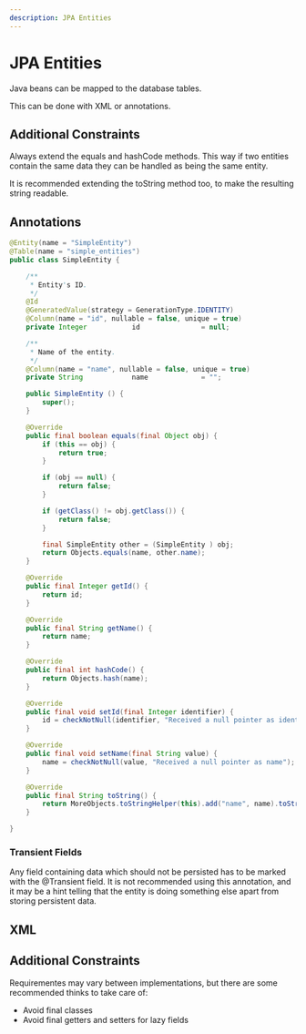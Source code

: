 ```yaml
---
description: JPA Entities
---
```


# JPA Entities

Java beans can be mapped to the database tables.

This can be done with XML or annotations.

## Additional Constraints

Always extend the equals and hashCode methods. This way if two entities contain the same data they can be handled as being the same entity.

It is recommended extending the toString method too, to make the resulting string readable.

## Annotations

```java
@Entity(name = "SimpleEntity")
@Table(name = "simple_entities")
public class SimpleEntity {

    /**
     * Entity's ID.
     */
    @Id
    @GeneratedValue(strategy = GenerationType.IDENTITY)
    @Column(name = "id", nullable = false, unique = true)
    private Integer           id               = null;

    /**
     * Name of the entity.
     */
    @Column(name = "name", nullable = false, unique = true)
    private String            name             = "";

    public SimpleEntity () {
        super();
    }

    @Override
    public final boolean equals(final Object obj) {
        if (this == obj) {
            return true;
        }

        if (obj == null) {
            return false;
        }

        if (getClass() != obj.getClass()) {
            return false;
        }

        final SimpleEntity other = (SimpleEntity ) obj;
        return Objects.equals(name, other.name);
    }

    @Override
    public final Integer getId() {
        return id;
    }

    @Override
    public final String getName() {
        return name;
    }

    @Override
    public final int hashCode() {
        return Objects.hash(name);
    }

    @Override
    public final void setId(final Integer identifier) {
        id = checkNotNull(identifier, "Received a null pointer as identifier");
    }

    @Override
    public final void setName(final String value) {
        name = checkNotNull(value, "Received a null pointer as name");
    }

    @Override
    public final String toString() {
        return MoreObjects.toStringHelper(this).add("name", name).toString();
    }

}
```

### Transient Fields

Any field containing data which should not be persisted has to be marked with the @Transient field. It is not recommended using this annotation, and it may be a hint telling that the entity is doing something else apart from storing persistent data.

## XML

## Additional Constraints

Requirementes may vary between implementations, but there are some recommended thinks to take care of:

* Avoid final classes
* Avoid final getters and setters for lazy fields



